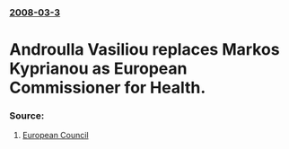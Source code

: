 ### [2008-03-3](/news/2008/03/3/index.md)

#  Androulla Vasiliou replaces Markos Kyprianou as European Commissioner for Health. 




### Source:

1. [European Council](http://www.consilium.europa.eu/ueDocs/cms_Data/docs/pressData/en/misc/99150.pdf)
